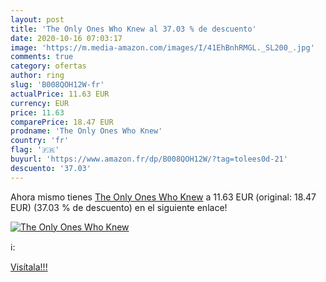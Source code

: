 ```yaml
---
layout: post
title: 'The Only Ones Who Knew al 37.03 % de descuento'
date: 2020-10-16 07:03:17
image: 'https://m.media-amazon.com/images/I/41EhBnhRMGL._SL200_.jpg'
comments: true
category: ofertas
author: ring
slug: 'B008QOH12W-fr'
actualPrice: 11.63 EUR
currency: EUR
price: 11.63
comparePrice: 18.47 EUR
prodname: 'The Only Ones Who Knew'
country: 'fr'
flag: '🇫🇷'
buyurl: 'https://www.amazon.fr/dp/B008QOH12W/?tag=tolees0d-21'
descuento: '37.03'
---
```


Ahora mismo tienes [The Only Ones Who Knew](https://www.amazon.fr/dp/B008QOH12W/?tag=tolees0d-21) a 11.63 EUR (original: 18.47 EUR) (37.03 %  de descuento) en el siguiente enlace!

[![The Only Ones Who Knew](https://m.media-amazon.com/images/I/41EhBnhRMGL._SL200_.jpg)](https://www.amazon.fr/dp/B008QOH12W/?tag=tolees0d-21)

ℹ️:


[Visítala!!!](https://www.amazon.fr/dp/B008QOH12W/?tag=tolees0d-21)
